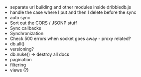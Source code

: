 * separate url building and other modules inside dribbledb.js
* handle the case where I put and then I delete before the sync
* auto sync
* Sort out the CORS / JSONP stuff
* Sync callbacks
* Synchronization
* Check 500 errors when socket goes away - proxy related?
* db.all()
* versioning?
* db.nuke() -> destroy all docs
* pagination
* filtering
* views (?)